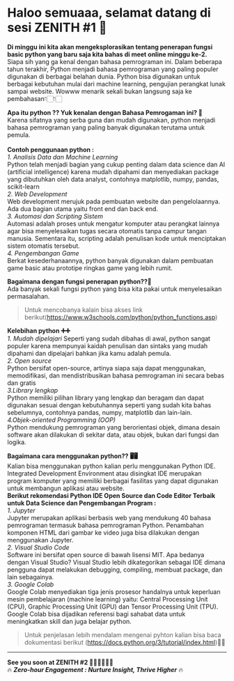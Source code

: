 # Haloo semuaaa, selamat datang di sesi ZENITH #1 🤩 <br>

**Di minggu ini kita akan mengeksplorasikan tentang penerapan fungsi basic python yang baru saja kita bahas di meet online minggu ke-2.** <br> Siapa sih yang ga kenal dengan bahasa pemrograman ini. Dalam beberapa tahun terakhir, Python menjadi bahasa pemrograman yang paling populer digunakan di berbagai belahan dunia. Python bisa digunakan untuk berbagai kebutuhan mulai dari machine learning, pengujian perangkat lunak sampai website. Wowww menarik sekali bukan langsung saja ke pembahasan👇🏻👇🏻 <br>

**Apa itu python ?? Yuk kenalan dengan Bahasa Pemrogaman ini? 🥰** <br>
Karena sifatnya yang serba guna dan mudah digunakan, python menjadi bahasa pemrograman yang paling banyak digunakan terutama untuk pemula.<br><br>
**Contoh penggunaan python :**<br>
*1. Analisis Data dan Machine Learning* <br>
Python telah menjadi bagian yang cukup penting dalam data science dan AI (artificial intelligence) karena mudah dipahami dan menyediakan package yang dibutuhkan oleh data analyst, contohnya matplotlib, numpy, pandas, scikit-learn<br>
*2. Web Development*<br>
Web development merujuk pada pembuatan website dan pengelolaannya. Ada dua bagian utama yaitu front end  dan back end.<br>
*3. Automasi dan Scripting Sistem*<br>
Automasi adalah proses untuk mengatur komputer atau perangkat lainnya agar bisa menyelesaikan tugas secara otomatis tanpa campur tangan manusia. Sementara itu, scripting adalah penulisan kode untuk menciptakan sistem otomatis tersebut.<br>
*4. Pengembangan Game*<br>
Berkat kesederhanaannya, python banyak digunakan dalam pembuatan game basic atau prototipe ringkas game yang lebih rumit. <br>

**Bagaimana dengan fungsi penerapan python??🤔**<br>
Ada banyak sekali fungsi python yang bisa kita pakai untuk menyelesaikan permasalahan. <br>
>Untuk mencobanya kalain bisa akses link berikut(https://www.w3schools.com/python/python_functions.asp)

**Kelebihan python ➕➕**<br>
*1. Mudah dipelajari*
Seperti yang sudah dibahas di awal, python sangat populer karena mempunyai kaidah penulisan dan sintaks yang mudah dipahami dan dipelajari bahkan jika kamu adalah pemula. <br>
*2. Open source*<br>
Python bersifat open-source, artinya siapa saja dapat menggunakan, memodifikasi, dan mendistribusikan bahasa pemrograman ini secara bebas dan gratis<br>
*3.Library lengkap*<br>
Python memiliki pilihan library yang lengkap dan beragam dan dapat digunakan sesuai dengan kebutuhannya seperti yang sudah kita bahas sebelumnya,  contohnya pandas, numpy, matplotlib dan lain-lain.<br>
*4.Objek-oriented Programming (OOP)*<br>
Python mendukung pemrograman yang berorientasi objek, dimana desain software akan dilakukan di sekitar data, atau objek, bukan dari fungsi dan logika.<br>

**Bagaimana cara menggunakan python?? 🖥🖥**<br>
Kalian bisa menggunakan python kalian perlu menggunakan Python IDE. Integrated Development Environment atau disingkat IDE merupakan program komputer yang memiliki berbagai fasilitas yang dapat digunakan untuk membangun aplikasi atau website. <br>
**Berikut rekomendasi Python IDE Open Source dan Code Editor Terbaik untuk Data Science dan Pengembangan Program :**<br>
*1. Jupyter*<br>
Jupyter merupakan aplikasi  berbasis web yang mendukung 40 bahasa pemrograman termasuk bahasa pemrograman Python. Penambahan komponen HTML dari gambar ke video juga bisa dilakukan dengan menggunakan Jupyter. <br> 
*2. Visual Studio Code*<br>
Software ini bersifat open source di bawah lisensi MIT. Apa bedanya dengan Visual Studio? Visual Studio lebih dikategorikan sebagai IDE dimana pengguna dapat melakukan debugging, compiling, membuat package, dan lain sebagainya. <br>
*3. Google Colab*<br>
Google Colab  menyediakan tiga jenis prosesor handalnya untuk keperluan mesin pembelajaran (machine learning) yaitu: Central Processing Unit (CPU), Graphic Processing Unit (GPU) dan Tensor Processing Unit (TPU). Google Colab bisa dijadikan referensi bagi sahabat data untuk meningkatkan skill dan juga belajar python.<br>

>Untuk penjelasan lebih mendalam mengenai pyhton kalian bisa baca dokumentasi berikut (https://docs.python.org/3/tutorial/index.html)🤗🤗<br>
---

**See you soon at ZENITH #2  👋🏻👋🏻👋🏻**<br>
🔥 ***Zero-hour Engagement : Nurture Insight, Thrive Higher*** 🔥